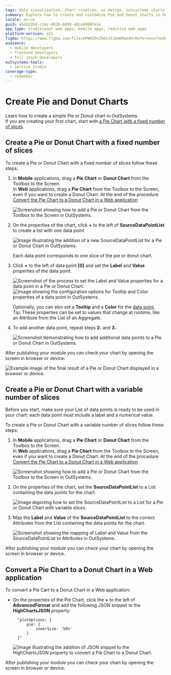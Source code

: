 ```yaml
---
tags: data visualization, chart creation, ui design, outsystems charts, outsystems platform
summary: Explore how to create and customize Pie and Donut charts in OutSystems 11 (O11) for both mobile and web applications.
locale: en-us
guid: a5d2d3bd-c18c-4828-b099-a0ce4980fe1e
app_type: traditional web apps, mobile apps, reactive web apps
platform-version: o11
figma: https://www.figma.com/file/eFWRZ0nZhm5J5ibmKMak49/Reference?node-id=609:467
audience:
  - mobile developers
  - frontend developers
  - full stack developers
outsystems-tools:
  - service studio
coverage-type:
  - remember
---
```


# Create Pie and Donut Charts

Learn how to create a simple Pie or Donut chart in OutSystems.  
If you are creating your first chart, start with [a Pie Chart with a fixed number of slices](#create-a-pie-chart-with-a-fixed-number-of-slices).

## Create a Pie or Donut Chart with a fixed number of slices

To create a Pie or Donut Chart with a fixed number of slices follow these steps:

1. In **Mobile** applications, drag a **Pie Chart** or **Donut Chart** from the Toolbox to the Screen.  
    In **Web** applications, drag a **Pie Chart** from the Toolbox to the Screen, even if you want to create a Donut Chart. At the end of the procedure [Convert the Pie Chart to a Donut Chart in a Web application](#convert-a-pie-chart-to-a-donut-chart-in-a-web-application)

    ![Screenshot showing how to add a Pie or Donut Chart from the Toolbox to the Screen in OutSystems.](images/pie-01.png "Adding a Pie or Donut Chart to the Screen")

1. On the properties of the chart, click **+** to the left of **SourceDataPointList** to create a list with one data point.

    ![Image illustrating the addition of a new SourceDataPointList for a Pie or Donut Chart in OutSystems.](images/pie-02.png "Creating a Data Point List for the Chart")

    Each data point corresponds to one slice of the pie or donut chart.

1. Click **+** to the left of data point **\[0\]** and set the **Label** and **Value** properties of the data point.
  
    ![Screenshot of the process to set the Label and Value properties for a data point in a Pie or Donut Chart.](images/pie-03.png "Setting Label and Value for a Data Point")
    ![Image showing the configuration options for Tooltip and Color properties of a data point in OutSystems.](images/pie-04.png "Configuring Data Point Properties")

    Optionally, you can also set a **Tooltip** and a **Color** for the [data point](../auto/charts-api.final.md#Structure_DataPoint).  
    Tip: These properties can be set to values that change at runtime, like an Attribute from the List of an Aggregate.

1. To add another data point, repeat steps **2.** and **3.**.

    ![Screenshot demonstrating how to add additional data points to a Pie or Donut Chart in OutSystems.](images/pie-07.png "Adding Multiple Data Points to the Chart")

After publishing your module you can check your chart by opening the screen in browser or device:

![Example image of the final result of a Pie or Donut Chart displayed in a browser or device.](images/pie-result.png "Final Result of the Pie or Donut Chart")

## Create a Pie or Donut Chart with a variable number of slices

Before you start, make sure your List of data points is ready to be used in your chart: each data point must include a label and a numerical value.

To create a Pie or Donut Chart with a variable number of slices follow these steps:

1. In **Mobile** applications, drag a **Pie Chart** or **Donut Chart** from the Toolbox to the Screen.  
    In **Web** applications, drag a **Pie Chart** from the Toolbox to the Screen, even if you want to create a Donut Chart. At the end of the procedure [Convert the Pie Chart to a Donut Chart in a Web application](#convert-a-pie-chart-to-a-donut-chart-in-a-web-application)

    ![Screenshot showing how to add a Pie or Donut Chart from the Toolbox to the Screen in OutSystems.](images/pie-01.png "Adding a Pie or Donut Chart to the Screen")
    
1. On the properties of the chart, set the **SourceDataPointList** to a List containing the data points for the chart.

    ![Image depicting how to set the SourceDataPointList to a List for a Pie or Donut Chart with variable slices.](images/pie-a02.png "Setting the SourceDataPointList for Variable Slices")

1. Map the **Label** and **Value** of the **SourceDataPointList** to the correct Attributes from the List containing the data points for the chart.

    ![Screenshot showing the mapping of Label and Value from the SourceDataPointList to Attributes in OutSystems.](images/pie-a03.png "Mapping Label and Value for Data Points")

After publishing your module you can check your chart by opening the screen in browser or device.

## Convert a Pie Chart to a Donut Chart in a Web application

To convert a Pie Cart to a Donut Chart in a Web application:

* On the properties of the Pie Chart, click the **+** to the left of **AdvancedFormat** and add the following JSON snippet to the **HighChartsJSON** property:

        "plotOptions: {
            pie: {
                innerSize: '50%'
            }
        }"

    ![Image illustrating the addition of JSON snippet to the HighChartsJSON property to convert a Pie Chart to a Donut Chart.](images/donut-w01.png "Converting a Pie Chart to a Donut Chart")

After publishing your module you can check your chart by opening the screen in browser or device.
